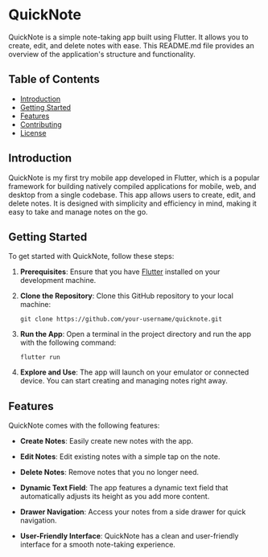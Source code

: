 # QuickNote

QuickNote is a simple note-taking app built using Flutter. It allows you to create, edit, and delete notes with ease. This README.md file provides an overview of the application's structure and functionality.

## Table of Contents

- [Introduction](#introduction)
- [Getting Started](#getting-started)
- [Features](#features)
- [Contributing](#contributing)
- [License](#license)

## Introduction

QuickNote is my first try mobile app developed in Flutter, which is a popular framework for building natively compiled applications for mobile, web, and desktop from a single codebase. This app allows users to create, edit, and delete notes. It is designed with simplicity and efficiency in mind, making it easy to take and manage notes on the go.

## Getting Started

To get started with QuickNote, follow these steps:

1. **Prerequisites**: Ensure that you have [Flutter](https://flutter.dev/docs/get-started/install) installed on your development machine.

2. **Clone the Repository**: Clone this GitHub repository to your local machine:

   ```
   git clone https://github.com/your-username/quicknote.git
   ```

3. **Run the App**: Open a terminal in the project directory and run the app with the following command:

   ```
   flutter run
   ```

4. **Explore and Use**: The app will launch on your emulator or connected device. You can start creating and managing notes right away.

## Features

QuickNote comes with the following features:

- **Create Notes**: Easily create new notes with the app.

- **Edit Notes**: Edit existing notes with a simple tap on the note.

- **Delete Notes**: Remove notes that you no longer need.

- **Dynamic Text Field**: The app features a dynamic text field that automatically adjusts its height as you add more content.

- **Drawer Navigation**: Access your notes from a side drawer for quick navigation.

- **User-Friendly Interface**: QuickNote has a clean and user-friendly interface for a smooth note-taking experience.
